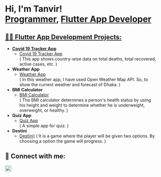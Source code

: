 <h1>Hi, I'm Tanvir! <br/><a href="https://github.com/joshmadakor1">Programmer</a>, <a href="https://www.linkedin.com/in/joshmadakor/">Flutter App Developer</h1>

<h2>👨‍💻 Flutter App Development Projects:</h2>

- <b>Covid 19 Tracker App</b>
  - [Covid 19 Tracker App](https://github.com/TanviRRC/Covid-19-Tracker-App)<br>
  ( This app shows country-wise data on total deaths, total recovered, active cases, etc. )
- <b>Weather App</b>
  - [Weather App](https://github.com/TanviRRC/weather_app)<br>
  ( In this weather app, I have used Open Weather Map API. So, to show the current weather and forecast of Dhaka. )
- <b>BMI Calculator</b><br>
  - [BMI Calculator](https://github.com/TanviRRC/bmi_calculator)<br>
  ( The BMI calculator determines a person's health status by using his height and weight to determine whether he is underweight, overweight, or healthy. )
- <b>Quiz App</b><br>
  - [Quiz App](https://github.com/TanviRRC/quiz)<br>
  ( A simple app for quiz. )
- <b>Destini</b><br>
  - [Destini)](https://github.com/TanviRRC/destini)
  ( It is a game where the player will be given two options. By choosing a option the game will progress. )
<h2> 🤳 Connect with me:</h2>

[<img align="left" alt="JoshMadakor | YouTube" width="22px" src="https://cdn.jsdelivr.net/npm/simple-icons@v3/icons/gmail.svg" />][email]

[email]: tanvirchowdury59@gmail.com


<!--
**joshmadakor1/joshmadakor1** is a ✨ _special_ ✨ repository because its `README.md` (this file) appears on your GitHub profile.

Here are some ideas to get you started:

- 🔭 I’m currently working on ...
- 🌱 I’m currently learning ...
- 👯 I’m looking to collaborate on ...
- 🤔 I’m looking for help with ...
- 💬 Ask me about ...
- 📫 How to reach me: ...
- 😄 Pronouns: ...
- ⚡ Fun fact: ...
-->
